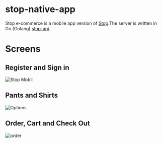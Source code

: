 # stop-native-app
Stop e-commerce is a mobile app version of [Stop](https://github.com/redmejia/stop).The server is written in Go (Golang) [stop-api](https://github.com/redmejia/stop-api).

# Screens
## Register and Sign in
![Stop Mobil](https://user-images.githubusercontent.com/51460153/158324764-b5e6b720-4091-4437-8b1f-f35c5a2a9f82.png)

## Pants and Shirts
![Options](https://user-images.githubusercontent.com/51460153/158325433-0be31066-cc3e-40b5-be39-2db32c262a66.png)

## Order, Cart and Check Out 
![order](https://user-images.githubusercontent.com/51460153/158326379-722eb892-5666-4d2d-9b0c-c359ca7c2f73.png)